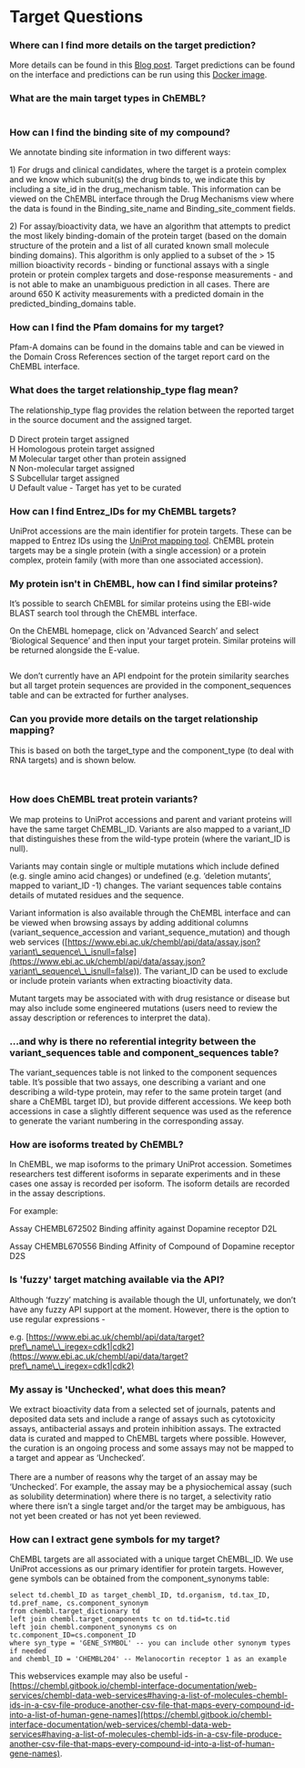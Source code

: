 # Target Questions

### **Where can I find more details on the target prediction?**

More details can be found in this [Blog post](https://chembl.blogspot.com/2020/01/new-chembl-ligand-based-target.html). Target predictions can be found on the interface and predictions can be run using this [Docker image](https://hub.docker.com/repository/docker/chembl/mcp).&#x20;

### What are the main target types in ChEMBL?

<figure><img src="../.gitbook/assets/image (1).png" alt=""><figcaption></figcaption></figure>

### **How can I find the binding site of my compound?**

We annotate binding site information in two different ways:

1\) For drugs and clinical candidates, where the target is a protein complex and we know which subunit(s) the drug binds to, we indicate this by including a site\_id in the drug\_mechanism table. This information can be viewed on the ChEMBL interface through the Drug Mechanisms view where the data is found in the Binding\_site\_name and Binding\_site\_comment fields.

2\) For assay/bioactivity data, we have an algorithm that attempts to predict the most likely binding-domain of the protein target (based on the domain structure of the protein and a list of all curated known small molecule binding domains). This algorithm is only applied to a subset of the > 15 million bioactivity records - binding or functional assays with a single protein or protein complex targets and dose-response measurements - and is not able to make an unambiguous prediction in all cases. There are around 650 K activity measurements with a predicted domain in the predicted\_binding\_domains table.&#x20;

### **How can I find the Pfam domains for my target?**

Pfam-A domains can be found in the domains table and can be viewed in the Domain Cross References section of the target report card on the ChEMBL interface.

### **What does the target relationship\_type flag mean?**

The relationship\_type flag provides the relation between the reported target in the source document and the assigned target.\
\
D          Direct protein target assigned\
H          Homologous protein target assigned\
M         Molecular target other than protein assigned\
N          Non-molecular target assigned\
S          Subcellular target assigned\
U          Default value - Target has yet to be curated

### **How can I find Entrez\_IDs for my ChEMBL targets?**

UniProt accessions are the main identifier for protein targets. These can be mapped to Entrez IDs using the [UniProt mapping tool](https://www.uniprot.org/uploadlists/).  ChEMBL protein targets may be a single protein (with a single accession) or a protein complex, protein family (with more than one associated accession).

### **My protein isn't in ChEMBL, how can I find similar proteins?**

It’s possible to search ChEMBL for similar proteins using the EBI-wide BLAST search tool through the ChEMBL interface.

On the ChEMBL homepage, click on 'Advanced Search’ and select ‘Biological Sequence’ and then input your target protein. Similar proteins will be returned alongside the E-value.

<figure><img src="../.gitbook/assets/Screenshot 2023-06-14 at 09.38.43.png" alt=""><figcaption></figcaption></figure>

We don’t currently have an API endpoint for the protein similarity searches but all target protein sequences are provided in the component\_sequences table and can be extracted for further analyses.

### Can you provide more details on the target relationship mapping?

This is based on both the target\_type and the component\_type (to deal with RNA targets) and is shown below.

<figure><img src="../.gitbook/assets/Screenshot 2023-06-14 at 10.15.24.png" alt=""><figcaption></figcaption></figure>

<figure><img src="../.gitbook/assets/Screenshot 2023-06-14 at 10.18.33.png" alt=""><figcaption></figcaption></figure>

### How does ChEMBL treat protein variants?

We map proteins to UniProt accessions and parent and variant proteins will have the same target ChEMBL\_ID. Variants are also mapped to a variant\_ID that distinguishes these from the wild-type protein (where the variant\_ID is null).

Variants may contain single or multiple mutations which include defined (e.g. single amino acid changes) or undefined (e.g. ‘deletion mutants’, mapped to variant\_ID -1) changes. The variant sequences table contains details of mutated residues and the sequence.

Variant information is also available through the ChEMBL interface and can be viewed when browsing assays by adding additional columns (variant\_sequence\_accession and variant\_sequence\_mutation) and though web services ([https://www.ebi.ac.uk/chembl/api/data/assay.json?variant\_sequence\_\_isnull=false](https://www.ebi.ac.uk/chembl/api/data/assay.json?variant\_sequence\_\_isnull=false)). The variant\_ID can be used to exclude or include protein variants when extracting bioactivity data.

Mutant targets may be associated with with drug resistance or disease but may also include some engineered mutations (users need to review the assay description or references to interpret the data).

### ...and why is there no referential integrity between the variant\_sequences table and component\_sequences table?

The variant\_sequences table is not linked to the component sequences table. It’s possible that two assays, one describing a variant and one describing a wild-type protein, may refer to the same protein target (and share a ChEMBL target ID), but provide different accessions. We keep both accessions in case a slightly different sequence was used as the reference to generate the variant numbering in the corresponding assay.

### **How are isoforms treated by ChEMBL?**

In ChEMBL, we map isoforms to the primary UniProt accession. Sometimes researchers test different isoforms in separate experiments and in these cases one assay is recorded per isoform. The isoform details are recorded in the assay descriptions.&#x20;

For example:

Assay CHEMBL672502 Binding affinity against Dopamine receptor D2L&#x20;

Assay CHEMBL670556 Binding Affinity of Compound of Dopamine receptor D2S

### **Is 'fuzzy' target matching available via the API?**

Although ‘fuzzy’ matching is available though the UI, unfortunately, we don’t have any fuzzy API support at the moment. However, there is the option to use regular expressions - &#x20;

e.g. [https://www.ebi.ac.uk/chembl/api/data/target?pref\_name\_\_iregex=cdk1|cdk2](https://www.ebi.ac.uk/chembl/api/data/target?pref\_name\_\_iregex=cdk1|cdk2)

### **My assay is 'Unchecked', what does this mean?**

We extract bioactivity data from a selected set of journals, patents and deposited data sets and include a range of assays such as cytotoxicity assays, antibacterial assays and protein inhibition assays. The extracted data is curated and mapped to ChEMBL targets where possible. However, the curation is an ongoing process and some assays may not be mapped to a target and appear as ‘Unchecked’.\
\
There are a number of reasons why the target of an assay may be ‘Unchecked’. For example, the assay may be a physiochemical assay (such as solubility determination) where there is no target, a selectivity ratio where there isn’t a single target and/or the target may be ambiguous, has not yet been created or has not yet been reviewed.

### How can I extract gene symbols for my target?&#x20;

ChEMBL targets are all associated with a unique target ChEMBL\_ID. We use UniProt accessions as our primary identifier for protein targets. However, gene symbols can be obtained from the component\_synonyms table:

```
select td.chembl_ID as target_chembl_ID, td.organism, td.tax_ID, td.pref_name, cs.component_synonym
from chembl.target_dictionary td
left join chembl.target_components tc on td.tid=tc.tid
left join chembl.component_synonyms cs on tc.component_ID=cs.component_ID
where syn_type = 'GENE_SYMBOL' -- you can include other synonym types if needed
and chembl_ID = 'CHEMBL204' -- Melanocortin receptor 1 as an example
```

This webservices example may also be useful - [https://chembl.gitbook.io/chembl-interface-documentation/web-services/chembl-data-web-services#having-a-list-of-molecules-chembl-ids-in-a-csv-file-produce-another-csv-file-that-maps-every-compound-id-into-a-list-of-human-gene-names](https://chembl.gitbook.io/chembl-interface-documentation/web-services/chembl-data-web-services#having-a-list-of-molecules-chembl-ids-in-a-csv-file-produce-another-csv-file-that-maps-every-compound-id-into-a-list-of-human-gene-names).
